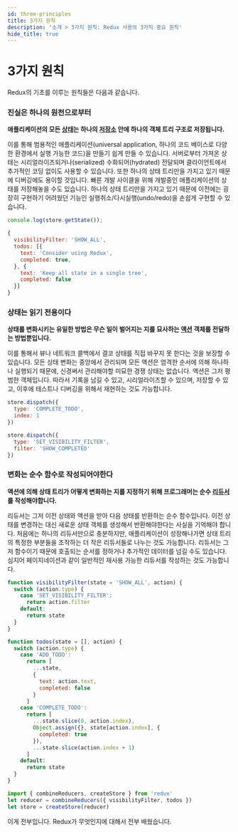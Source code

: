 ```yaml
---
id: three-principles
title: 3가지 원칙
description: '소개 > 3가지 원칙: Redux 사용의 3가지 중요 원칙'
hide_title: true
---
```


# 3가지 원칙

Redux의 기초를 이루는 원칙들은 다음과 같습니다.

### 진실은 하나의 원천으로부터

**애플리케이션의 모든 [상태](../Glossary.md#상태)는 하나의 [저장소](../Glossary.md#저장소) 안에 하나의 객체 트리 구조로 저장됩니다.**

이를 통해 범용적인 애플리케이션(universal application, 하나의 코드 베이스로 다양한 환경에서 실행 가능한 코드)을 만들기 쉽게 만들 수 있습니다. 서버로부터 가져온 상태는 시리얼라이즈되거나(serialized) 수화되어(hydrated) 전달되며 클라이언트에서 추가적인 코딩 없이도 사용할 수 있습니다. 또한 하나의 상태 트리만을 가지고 있기 때문에 디버깅에도 용이할 것입니다. 빠른 개발 사이클을 위해 개발중인 애플리케이션의 상태를 저장해놓을 수도 있습니다. 하나의 상태 트리만을 가지고 있기 때문에 이전에는 굉장히 구현하기 어려웠던 기능인 실행취소/다시실행(undo/redo)을 손쉽게 구현할 수 있습니다.

```js
console.log(store.getState());

{
  visibilityFilter: 'SHOW_ALL',
  todos: [{
    text: 'Consider using Redux',
    completed: true,
  }, {
    text: 'Keep all state in a single tree',
    completed: false
  }]
}
```

### 상태는 읽기 전용이다

**상태를 변화시키는 유일한 방법은 무슨 일이 벌어지는 지를 묘사하는 [액션](../Glossary.md#액션) 객체를 전달하는 방법뿐입니다.**

이를 통해서 뷰나 네트워크 콜백에서 결코 상태를 직접 바꾸지 못 한다는 것을 보장할 수 있습니다. 모든 상태 변화는 중앙에서 관리되며 모든 액션은 엄격한 순서에 의해 하나하나 실행되기 때문에, 신경써서 관리해야할 미묘한 경쟁 상태는 없습니다. 액션은 그저 평범한 객체입니다. 따라서 기록을 남길 수 있고, 시리얼라이즈할 수 있으며, 저장할 수 있고, 이후에 테스트나 디버깅을 위해서 재현하는 것도 가능합니다.

```js
store.dispatch({
  type: 'COMPLETE_TODO',
  index: 1
})

store.dispatch({
  type: 'SET_VISIBILITY_FILTER',
  filter: 'SHOW_COMPLETED'
})
```

### 변화는 순수 함수로 작성되어야한다

**액션에 의해 상태 트리가 어떻게 변화하는 지를 지정하기 위해 프로그래머는 순수 [리듀서](../Glossary.md#리듀서)를 작성해야합니다.**

리듀서는 그저 이전 상태와 액션을 받아 다음 상태를 반환하는 순수 함수입니다. 이전 상태를 변경하는 대신 새로운 상태 객체를 생성해서 반환해야한다는 사실을 기억해야 합니다. 처음에는 하나의 리듀서만으로 충분하지만, 애플리케이션이 성장해나가면 상태 트리의 특정한 부분들을 조작하는 더 작은 리듀서들로 나누는 것도 가능합니다. 리듀서는 그저 함수이기 때문에 호출되는 순서를 정하거나 추가적인 데이터를 넘길 수도 있습니다. 심지어 페이지네이션과 같이 일반적인 재사용 가능한 리듀서를 작성하는 것도 가능합니다.

```js
function visibilityFilter(state = 'SHOW_ALL', action) {
  switch (action.type) {
    case 'SET_VISIBILITY_FILTER':
      return action.filter
    default:
      return state
  }
}

function todos(state = [], action) {
  switch (action.type) {
    case 'ADD_TODO':
      return [
        ...state,
        {
          text: action.text,
          completed: false
        }
      ]
    case 'COMPLETE_TODO':
      return [
        ...state.slice(0, action.index),
        Object.assign({}, state[action.index], {
          completed: true
        }),
        ...state.slice(action.index + 1)
      ]
    default:
      return state
  }
}

import { combineReducers, createStore } from 'redux'
let reducer = combineReducers({ visibilityFilter, todos })
let store = createStore(reducer)
```

이게 전부입니다. Redux가 무엇인지에 대해서 전부 배웠습니다.
